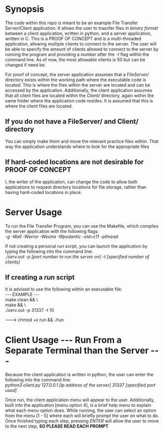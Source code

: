# Synopsis
The code within this repo is meant to be an example File Transfer Server/Client application. It allows the user to trasnfer files *in binary format* between a client application, written in python, and a server application, written in C. This is a PROOF OF CONCEPT and is a multi-threaded application, allowing multiple clients to connect to the server. The user will be able to specify the amount of clients allowed to connect to the server by running the program and providing a number after the *-t* flag within the command line. As of now, the most allowable clients is 50 but can be changed if need be.

For proof of concept, the server application assumes that a *FileServer/* directory exists within the working path where the executable code is located. This is where the files within the server are located and can be accessed by the application. Additionally, the client application assumes that all client files are located within the *Client/* directory, again within the same folder where the application code resides. It is assumed that this is where the client files are located.

## If you do not have a FileServer/ and Client/ directory
You can simply make them and move the relevant practice files within. That way the application understands where to look for the appropriate files

## If hard-coded locations are not desirable for PROOF OF CONCEPT
I, the writer of the application, can change the code to allow both applications to request directory locations for file storage, rather than having hard-coded locations in place.

# Server Usage
To run the File Transfer Program, you can use the Makefile, which compiles the server application with the following flags: <br />
*-g -Wall -Werror -Wextra -Wpedantic -std=c11 -pthread*

If not creating a personal *run* script, you can launch the application by typing the following into the command line: <br />
*./serv.out -p [port number to run the server on] -t [specified number of clients]*

## If creating a *run* script
It is advised to use the following within an executable file: <br />
--- EXAMPLE --- <br />
make clean && \ <br />
make && \ <br />
./serv.out -p 31337 -t 10

---> chmod +x run && ./run

# Client Usage --- Run From a Separate Terminal than the Server ---
Because the client application is written in python, the user can enter the following into the command line: <br />
*python3 client.py 127.0.0.1 [ip address of the server] 31337 [specified port used]*

Once run, the client application menu will appear to the user. Additionally, built into the application [menu option 4], is a brief help menu to explain what each menu option does. While running, the user can select an option from the menu [1 - 5] where each will briefly prompt the user on what to do. Once finished typing each step, pressing *ENTER* will allow the user to move to the next step, **SO PLEASE READ EACH PROMPT**